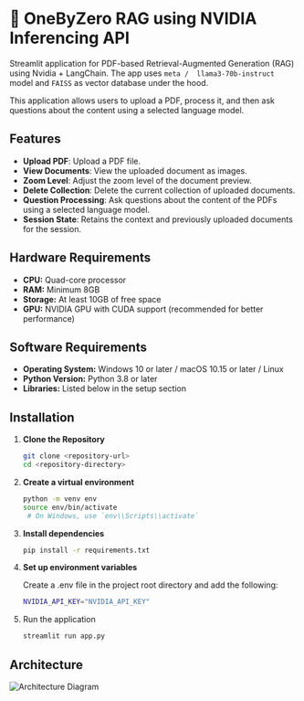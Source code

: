 # 🧠 OneByZero RAG using NVIDIA Inferencing API

Streamlit application for PDF-based Retrieval-Augmented Generation (RAG) using Nvidia + LangChain. The app uses `meta / 
llama3-70b-instruct` model and `FAISS` as vector database under the hood.

This application allows users to upload a PDF, process it, and then ask questions about the content using a selected language model.

## Features

- **Upload PDF**: Upload a PDF file.
- **View Documents**: View the uploaded document as images.
- **Zoom Level**: Adjust the zoom level of the document preview.
- **Delete Collection**: Delete the current collection of uploaded documents.
- **Question Processing**: Ask questions about the content of the PDFs using a selected language model.
- **Session State**: Retains the context and previously uploaded documents for the session.


## Hardware Requirements
- **CPU:** Quad-core processor
- **RAM:** Minimum 8GB
- **Storage:** At least 10GB of free space
- **GPU:** NVIDIA GPU with CUDA support (recommended for better performance)

## Software Requirements
- **Operating System:** Windows 10 or later / macOS 10.15 or later / Linux
- **Python Version:** Python 3.8 or later
- **Libraries:** Listed below in the setup section

## Installation

1. **Clone the Repository**

   ```bash
   git clone <repository-url>
   cd <repository-directory>

2. **Create a virtual environment**

    ```bash
    python -m venv env
    source env/bin/activate  
     # On Windows, use `env\\Scripts\\activate`

3. **Install dependencies**

    ```bash
    pip install -r requirements.txt

4. **Set up environment variables**

    Create a .env file in the project root directory and add the following:

    ```bash
    NVIDIA_API_KEY="NVIDIA_API_KEY"

5. Run the application

    ```bash
    streamlit run app.py


## Architecture

![Architecture Diagram](flow_diagram.png)
